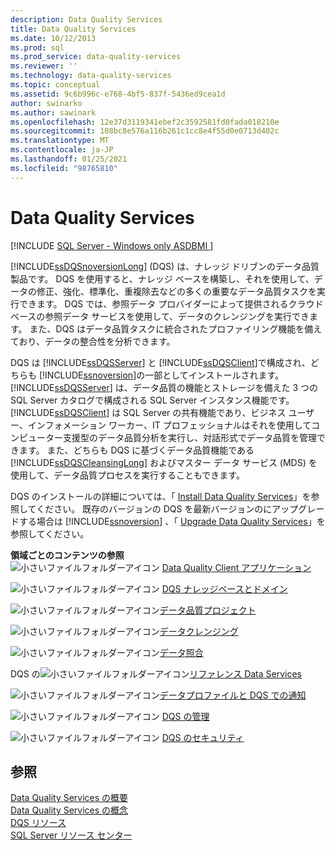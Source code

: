 ```yaml
---
description: Data Quality Services
title: Data Quality Services
ms.date: 10/12/2013
ms.prod: sql
ms.prod_service: data-quality-services
ms.reviewer: ''
ms.technology: data-quality-services
ms.topic: conceptual
ms.assetid: 9c6b996c-e768-4bf5-837f-5436ed9cea1d
author: swinarko
ms.author: sawinark
ms.openlocfilehash: 12e37d3119341ebef2c3592581fd0fada018210e
ms.sourcegitcommit: 108bc8e576a116b261c1cc8e4f55d0e0713d402c
ms.translationtype: MT
ms.contentlocale: ja-JP
ms.lasthandoff: 01/25/2021
ms.locfileid: "98765810"
---
```

# <a name="data-quality-services"></a>Data Quality Services

[!INCLUDE [SQL Server - Windows only ASDBMI  ](../includes/applies-to-version/sqlserver.md)]

[!INCLUDE[ssDQSnoversionLong](../includes/ssdqsnoversionlong-md.md)] (DQS) は、ナレッジ ドリブンのデータ品質製品です。 DQS を使用すると、ナレッジ ベースを構築し、それを使用して、データの修正、強化、標準化、重複除去などの多くの重要なデータ品質タスクを実行できます。 DQS では、参照データ プロバイダーによって提供されるクラウド ベースの参照データ サービスを使用して、データのクレンジングを実行できます。 また、DQS はデータ品質タスクに統合されたプロファイリング機能を備えており、データの整合性を分析できます。  
  
 DQS は [!INCLUDE[ssDQSServer](../includes/ssdqsserver-md.md)] と [!INCLUDE[ssDQSClient](../includes/ssdqsclient-md.md)]で構成され、どちらも [!INCLUDE[ssnoversion](../includes/ssnoversion-md.md)]の一部としてインストールされます。 [!INCLUDE[ssDQSServer](../includes/ssdqsserver-md.md)] は、データ品質の機能とストレージを備えた 3 つの SQL Server カタログで構成される SQL Server インスタンス機能です。 [!INCLUDE[ssDQSClient](../includes/ssdqsclient-md.md)] は SQL Server の共有機能であり、ビジネス ユーザー、インフォメーション ワーカー、IT プロフェッショナルはそれを使用してコンピューター支援型のデータ品質分析を実行し、対話形式でデータ品質を管理できます。 また、どちらも DQS に基づくデータ品質機能である [!INCLUDE[ssDQSCleansingLong](../includes/ssdqscleansinglong-md.md)] およびマスター データ サービス (MDS) を使用して、データ品質プロセスを実行することもできます。  
  
 DQS のインストールの詳細については、「 [Install Data Quality Services](../data-quality-services/install-windows/install-data-quality-services.md)」を参照してください。 既存のバージョンの DQS を最新バージョンのにアップグレードする場合は [!INCLUDE[ssnoversion](../includes/ssnoversion-md.md)] 、「 [Upgrade Data Quality Services](../database-engine/install-windows/upgrade-data-quality-services.md)」を参照してください。  
  
 **領域ごとのコンテンツの参照**  
 ![小さいファイルフォルダーアイコン](/analysis-services/analysis-services/media/filefolder-small.png "小さいファイル フォルダー アイコン") [Data Quality Client アプリケーション](../data-quality-services/data-quality-client-application.md)  
  
 ![小さいファイルフォルダーアイコン](/analysis-services/analysis-services/media/filefolder-small.png "小さいファイル フォルダー アイコン") [DQS ナレッジベースとドメイン](../data-quality-services/dqs-knowledge-bases-and-domains.md)  
  
 ![小さいファイルフォルダーアイコン](/analysis-services/analysis-services/media/filefolder-small.png "小さいファイル フォルダー アイコン")[データ品質プロジェクト](../data-quality-services/data-quality-projects-dqs.md)  
  
 ![小さいファイルフォルダーアイコン](/analysis-services/analysis-services/media/filefolder-small.png "小さいファイル フォルダー アイコン")[データクレンジング](../data-quality-services/data-cleansing.md)  
  
 ![小さいファイルフォルダーアイコン](/analysis-services/analysis-services/media/filefolder-small.png "小さいファイル フォルダー アイコン")[データ照合](../data-quality-services/data-matching.md)  
  
 DQS の![小さいファイルフォルダーアイコン](/analysis-services/analysis-services/media/filefolder-small.png "小さいファイル フォルダー アイコン")[リファレンス Data Services](../data-quality-services/reference-data-services-in-dqs.md)  
  
 ![小さいファイルフォルダーアイコン](/analysis-services/analysis-services/media/filefolder-small.png "小さいファイル フォルダー アイコン")[データプロファイルと DQS での通知](../data-quality-services/data-profiling-and-notifications-in-dqs.md)  
  
 ![小さいファイルフォルダーアイコン](/analysis-services/analysis-services/media/filefolder-small.png "小さいファイル フォルダー アイコン") [DQS の管理](../data-quality-services/dqs-administration.md)  
  
 ![小さいファイルフォルダーアイコン](/analysis-services/analysis-services/media/filefolder-small.png "小さいファイル フォルダー アイコン") [DQS のセキュリティ](../data-quality-services/dqs-security.md)  
  
## <a name="see-also"></a>参照  
 [Data Quality Services の概要](../data-quality-services/introduction-to-data-quality-services.md)   
 [Data Quality Services の概念](../data-quality-services/data-quality-services-concepts.md)   
 [DQS リソース](../sql-server/index.yml)   
 [SQL Server リソース センター](/previous-versions/sql/sql-server-2012/hh231622(v=sql.110))  
  
